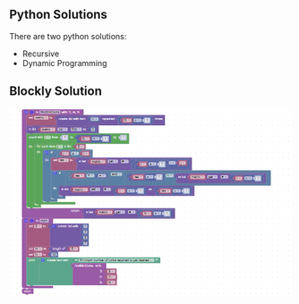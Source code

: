 Python Solutions
---------------------------------------------------------------------------------------------
There are two python solutions:
* Recursive
* Dynamic Programming


Blockly Solution
---------------------------------------------------------------------------------------------
![Blockly Solution Image](https://github.com/akulagrawal/Python-Blockly-Assignment/blob/master/Assignment_2/Blocks_Flow_Blockly.png)